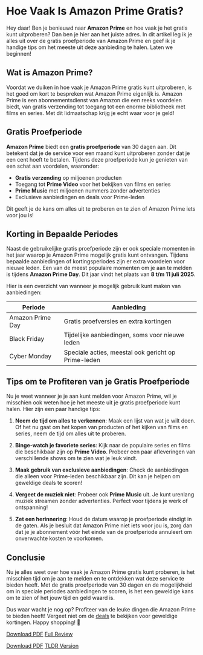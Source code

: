 # Hoe Vaak Is Amazon Prime Gratis?

Hey daar! Ben je benieuwd naar **Amazon Prime** en hoe vaak je het gratis kunt uitproberen? Dan ben je hier aan het juiste adres. In dit artikel leg ik je alles uit over de gratis proefperiode van Amazon Prime en geef ik je handige tips om het meeste uit deze aanbieding te halen. Laten we beginnen!

## Wat is Amazon Prime?

Voordat we duiken in hoe vaak je Amazon Prime gratis kunt uitproberen, is het goed om kort te bespreken wat Amazon Prime eigenlijk is. Amazon Prime is een abonnementsdienst van Amazon die een reeks voordelen biedt, van gratis verzending tot toegang tot een enorme bibliotheek met films en series. Met dit lidmaatschap krijg je echt waar voor je geld!

## Gratis Proefperiode

**Amazon Prime** biedt een **gratis proefperiode** van 30 dagen aan. Dit betekent dat je de service voor een maand kunt uitproberen zonder dat je een cent hoeft te betalen. Tijdens deze proefperiode kun je genieten van een schat aan voordelen, waaronder:

- **Gratis verzending** op miljoenen producten
- Toegang tot **Prime Video** voor het bekijken van films en series
- **Prime Music** met miljoenen nummers zonder advertenties
- Exclusieve aanbiedingen en deals voor Prime-leden

Dit geeft je de kans om alles uit te proberen en te zien of Amazon Prime iets voor jou is!

## Korting in Bepaalde Periodes

Naast de gebruikelijke gratis proefperiode zijn er ook speciale momenten in het jaar waarop je Amazon Prime mogelijk gratis kunt ontvangen. Tijdens bepaalde aanbiedingen of kortingsperiodes zijn er extra voordelen voor nieuwe leden. Een van de meest populaire momenten om je aan te melden is tijdens **Amazon Prime Day**. Dit jaar vindt het plaats van **8 t/m 11 juli 2025**. 

Hier is een overzicht van wanneer je mogelijk gebruik kunt maken van aanbiedingen:

| Periode                 | Aanbieding                                         |
|------------------------|----------------------------------------------------|
| Amazon Prime Day       | Gratis proefversies en extra kortingen             |
| Black Friday           | Tijdelijke aanbiedingen, soms voor nieuwe leden    |
| Cyber Monday           | Speciale acties, meestal ook gericht op Prime-leden|

## Tips om te Profiteren van je Gratis Proefperiode

Nu je weet wanneer je je aan kunt melden voor Amazon Prime, wil je misschien ook weten hoe je het meeste uit je gratis proefperiode kunt halen. Hier zijn een paar handige tips:

1. **Neem de tijd om alles te verkennen**: Maak een lijst van wat je wilt doen. Of het nu gaat om het kopen van producten of het kijken van films en series, neem de tijd om alles uit te proberen.
  
2. **Binge-watch je favoriete series**: Kijk naar de populaire series en films die beschikbaar zijn op **Prime Video**. Probeer een paar afleveringen van verschillende shows om te zien wat je leuk vindt.

3. **Maak gebruik van exclusieve aanbiedingen**: Check de aanbiedingen die alleen voor Prime-leden beschikbaar zijn. Dit kan je helpen om geweldige deals te scoren!

4. **Vergeet de muziek niet**: Probeer ook **Prime Music** uit. Je kunt urenlang muziek streamen zonder advertenties. Perfect voor tijdens je werk of ontspanning!

5. **Zet een herinnering**: Houd de datum waarop je proefperiode eindigt in de gaten. Als je besluit dat Amazon Prime niet iets voor jou is, zorg dan dat je je abonnement vóór het einde van de proefperiode annuleert om onverwachte kosten te voorkomen.

## Conclusie

Nu je alles weet over hoe vaak je Amazon Prime gratis kunt proberen, is het misschien tijd om je aan te melden en te ontdekken wat deze service te bieden heeft. Met de gratis proefperiode van 30 dagen en de mogelijkheid om in speciale periodes aanbiedingen te scoren, is het een geweldige kans om te zien of het jouw tijd en geld waard is. 

Dus waar wacht je nog op? Profiteer van de leuke dingen die Amazon Prime te bieden heeft! Vergeet niet om de [deals](https://amzn.to/3ZJELHE) te bekijken voor geweldige kortingen. Happy shopping! 🎉

[Download PDF](https://github.com/kijkeens/hoe-vaak-is-amazon-prime-gratis/blob/main/hoe-vaak-is-amazon-prime-gratis.pdf?raw=true)
[Full Review](https://github.com/kijkeens/hoe-vaak-is-amazon-prime-gratis#readme)

[Download PDF](https://github.com/kijkeens/hoe-vaak-is-amazon-prime-gratis/blob/main/hoe-vaak-is-amazon-prime-gratis.pdf?raw=true)
[TLDR Version](https://gist.github.com/kijkeens/53a3e8a4872ec51912209771327c671c)
